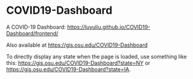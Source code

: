 # COVID19-Dashboard

A COVID-19 Dashboard: https://luyuliu.github.io/COVID19-Dashboard/frontend/

Also available at https://gis.osu.edu/COVID19-Dashboard

To directly display any state when the page is loaded, use something like this: https://gis.osu.edu/COVID19-Dashboard?state=NY or https://gis.osu.edu/COVID19-Dashboard?state=IA.